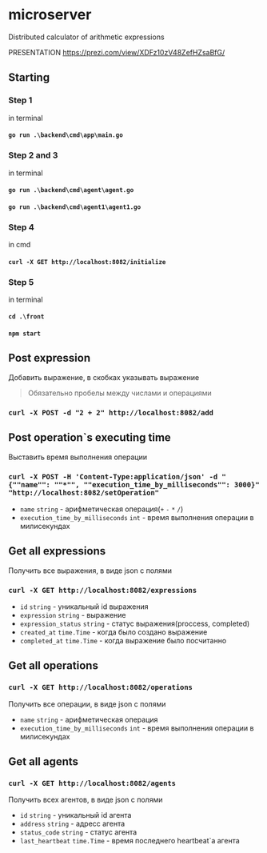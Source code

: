# microserver
Distributed calculator of arithmetic expressions

PRESENTATION https://prezi.com/view/XDFz10zV48ZefHZsaBfG/


## Starting

### Step 1 
in terminal 
#### `go run .\backend\cmd\app\main.go` 

### Step 2 and 3
in terminal
#### `go run .\backend\cmd\agent\agent.go` 
#### `go run .\backend\cmd\agent1\agent1.go` 

### Step 4
in cmd
#### `curl -X GET http://localhost:8082/initialize`

### Step 5
in terminal
#### `cd .\front`
#### `npm start`

## Post expression
Добавить выражение, в скобках указывать выражение
> Обязательно пробелы между числами и операциями  

### `curl -X POST -d "2 + 2" http://localhost:8082/add` 

## Post operation`s executing time 
Выставить время выполнения операции

### `curl -X POST -H 'Content-Type:application/json' -d "{""name"": ""*"", ""execution_time_by_milliseconds"": 3000}" "http://localhost:8082/setOperation"`

- `name` `string` - арифметическая операция(`+` `-` `*` `/`)
- `execution_time_by_milliseconds` `int` - время выполнения операции в милисекундах
 
## Get all expressions
Получить все выражения, в виде json с полями 
### `curl -X GET http://localhost:8082/expressions`
- `id` `string` - уникальный id выражения
- `expression` `string` - выражение
- `expression_status` `string` - статус выражения(proccess, completed)
- `created_at` `time.Time` - когда было создано выражение
- `completed_at` `time.Time` - когда выражение было посчитанно

## Get all operations
### `curl -X GET http://localhost:8082/operations`
Получить все операции, в виде json c полями
- `name` `string` - арифметическая операция
- `execution_time_by_milliseconds` `int` - время выполнения операции в милисекундах

## Get all agents
### `curl -X GET http://localhost:8082/agents`
Получить всех агентов, в виде json c полями
- `id` `string` - уникальный id агента
- `address` `string` - адресс агента
- `status_code` `string` - статус агента
- `last_heartbeat` `time.Time` - время последнего heartbeat`a агента
